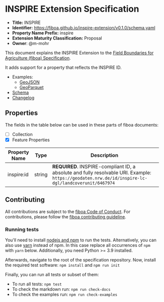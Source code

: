 # INSPIRE Extension Specification

- **Title:** INSPIRE
- **Identifier:** <https://fiboa.github.io/inspire-extension/v0.1.0/schema.yaml>
- **Property Name Prefix:** inspire
- **Extension Maturity Classification:** Proposal
- **Owner**: @m-mohr

This document explains the INSPIRE Extension to the
[Field Boundaries for Agriculture (fiboa) Specification](https://github.com/fiboa/specification).

It adds support for a property that reflects the INSPIRE ID.

- Examples:
  - [GeoJSON](examples/geojson/)
  - [GeoParquet](examples/geoparquet/)
- [Schema](schema/schema.yaml)
- [Changelog](./CHANGELOG.md)

## Properties

The fields in the table below can be used in these parts of fiboa documents:

- [ ] Collection
- [x] Feature Properties

| Property Name | Type   | Description |
| ------------- | ------ | ----------- |
| inspire:id    | string | **REQUIRED**. INSPIRE-compliant ID, a absolute and fully resolvable URI. Example: `https://geodaten.nrw.de/id/inspire-lc-dgl/landcoverunit/6467974` |

## Contributing

All contributions are subject to the
[fiboa Code of Conduct](https://github.com/fiboa/specification/blob/main/CODE_OF_CONDUCT.md).
For contributions, please follow the
[fiboa contributing guideline](https://github.com/fiboa/specification/blob/main/CONTRIBUTING.md).

### Running tests

You'll need to install [nodejs and npm](https://nodejs.org/en/download/) to run the tests.
Alternatively, you can also use [yarn](https://yarnpkg.com/) instead of npm.
In this case replace all occurrences of `npm` with `yarn` below.
Additionally, you need Python >= 3.9 installed.

Afterwards, navigate to the root of the specification repository.
Now, install the required test software: `npm install` and `npm run init`

Finally, you can run all tests or subset of them:

- To run all tests: `npm test`
- To check the markdown run: `npm run check-docs`
- To check the examples run: `npm run check-examples`
